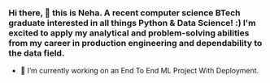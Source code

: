 ### Hi there, 👋 this is Neha. A recent computer science BTech graduate interested in all things Python & Data Science! :) I'm excited to apply my analytical and problem-solving abilities from my career in production engineering and dependability to the data field. 

- 🔭 I’m currently working on an End To End ML Project With Deployment.
